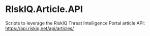 # RIskIQ.Article.API
Scripts to leverage the RiskIQ Threat Intelligence Portal article API: https://api.riskiq.net/api/articles/

